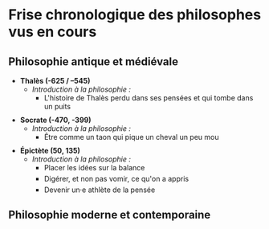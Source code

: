 # Frise chronologique des philosophes vus en cours

## Philosophie antique et médiévale

- Thalès (-625 / –545)
	- _Introduction à la philosophie :_
		- L'histoire de Thalès perdu dans ses pensées et qui tombe dans un puits
- Socrate (-470, -399)
	- _Introduction à la philosophie :_
		- Être comme un taon qui pique un cheval un peu mou
- Épictète (50, 135)
	- _Introduction à la philosophie :_
		- Placer les idées sur la balance
		- Digérer, et non pas vomir, ce qu'on a appris
		- Devenir un·e athlète de la pensée 

## Philosophie moderne et contemporaine

<style>
ul li {font-weight:bold; margin-bottom:10px;}
ul li ul li {font-weight:normal}
ul li ul li {margin-bottom:5px;}
</style>